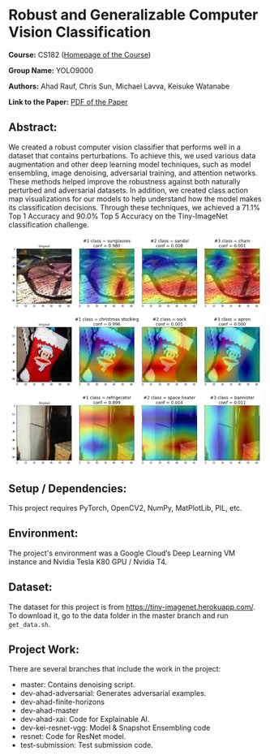 # Robust and Generalizable Computer Vision Classification
<b>Course:</b> CS182 ([Homepage of the Course](https://bcourses.berkeley.edu/courses/1487769/pages/cs-l-w-182-slash-282a-designing-visualizing-and-understanding-deep-neural-networks-spring-2020))

<b>Group Name:</b> YOLO9000

<b>Authors:</b> Ahad Rauf, Chris Sun, Michael Lavva, Keisuke Watanabe

<b>Link to the Paper:</b> [PDF of the Paper](https://github.com/ahadrauf2020/yolo9000/blob/master/report/cs182_report_robust_and_generalizable_computer_vision_classification.pdf)

## Abstract:
We created a robust computer vision classifier that performs well in a dataset that contains perturbations. To achieve this, we used various data augmentation and other deep learning model techniques, such as model ensembling, image denoising, adversarial training, and attention networks. These methods helped improve the robustness against both naturally perturbed and adversarial datasets. In addition, we created class action map visualizations for our models to help understand how the model makes its classification decisions. Through these techniques, we achieved a 71.1% Top 1 Accuracy and 90.0% Top 5 Accuracy on the Tiny-ImageNet classification challenge.

<img src="images/class_action_maps.png" width="500">

## Setup / Dependencies:
This project requires PyTorch, OpenCV2, NumPy, MatPlotLib, PIL, etc.

## Environment:
The project's environment was a Google Cloud’s Deep Learning VM instance and Nvidia Tesla K80 GPU / Nvidia T4.

## Dataset:
The dataset for this project is from https://tiny-imagenet.herokuapp.com/. To download it, go to the data folder in the master branch and run `get_data.sh`.

## Project Work:
There are several branches that include the work in the project:
* master: Contains denoising script.
* dev-ahad-adversarial: Generates adversarial examples.
* dev-ahad-finite-horizons
* dev-ahad-master
* dev-ahad-xai: Code for Explainable AI.
* dev-kei-resnet-vgg: Model & Snapshot Ensembling code
* resnet: Code for ResNet model.
* test-submission: Test submission code.
